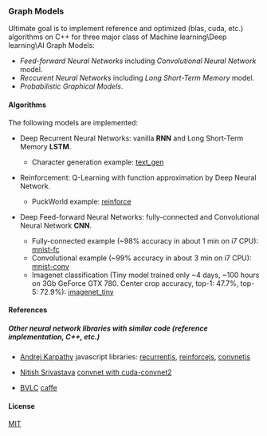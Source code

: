### Graph Models

Ultimate goal is to implement reference and optimized (blas, cuda, etc.) algorithms on C++ for three major class of Machine learning\Deep learning\AI Graph Models:
- *Feed-forward Neural Networks* including *Convolutional Neural Network* model.
- *Reccurent Neural Networks* including *Long Short-Term Memory* model.
- *Probabilistic Graphical Models*.

#### Algorithms
The following models are implemented:
- Deep Recurrent Neural Networks: vanilla **RNN** and Long Short-Term Memory **LSTM**.

  - Character generation example: [text_gen](apps/text_gen.cc)

- Reinforcement: Q-Learning with function approximation by Deep Neural Network.

  - PuckWorld example: [reinforce](apps/reinforce.cc)

- Deep Feed-forward Neural Networks: fully-connected and Convolutional Neural Network **CNN**.

  - Fully-connected example (~98% accuracy in about 1 min on i7 CPU): [mnist-fc](apps/mnist-fc.cc)
  - Convolutional example (~99% accuracy in about 3 min on i7 CPU): [mnist-conv](apps/mnist-conv.cc)
  - Imagenet classification (Tiny model trained only ~4 days, ~100 hours on 3Gb GeForce GTX 780. Center crop accuracy, top-1: 47.7%, top-5: 72.9%): [imagenet_tiny](apps/imagenet_tiny.cc)

#### References

##### Other neural network libraries with similar code (reference implementation, C++, etc.)
- [Andrej Karpathy](https://github.com/karpathy) javascript libraries: [recurrentjs](https://github.com/karpathy/recurrentjs), [reinforcejs](https://github.com/karpathy/reinforcejs), [convnetjs](https://github.com/karpathy/convnetjs)

- [Nitish Srivastava](https://github.com/nitishsrivastava) [convnet with cuda-convnet2](https://github.com/TorontoDeepLearning/convnet)

- [BVLC](http://bvlc.eecs.berkeley.edu/) [caffe](https://github.com/BVLC/caffe/)

#### License
[MIT](license.txt)

